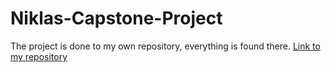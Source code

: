 # Niklas-Capstone-Project
The project is done to my own repository, everything is found there.
[Link to my repository](https://github.com/niqdevgit/LLM-Capstone)
